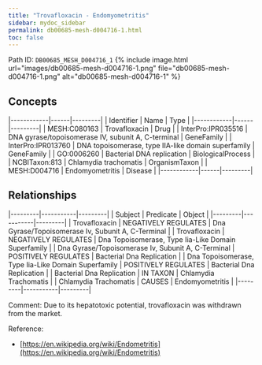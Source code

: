 ```yaml
---
title: "Trovafloxacin - Endomyometritis"
sidebar: mydoc_sidebar
permalink: db00685-mesh-d004716-1.html
toc: false 
---
```



Path ID: `DB00685_MESH_D004716_1`
{% include image.html url="images/db00685-mesh-d004716-1.png" file="db00685-mesh-d004716-1.png" alt="db00685-mesh-d004716-1" %}

## Concepts

|------------|------|---------|
| Identifier | Name | Type    |
|------------|------|---------|
| MESH:C080163 | Trovafloxacin | Drug |
| InterPro:IPR035516 | DNA gyrase/topoisomerase IV, subunit A, C-terminal | GeneFamily |
| InterPro:IPR013760 | DNA topoisomerase, type IIA-like domain superfamily | GeneFamily |
| GO:0006260 | Bacterial DNA replication | BiologicalProcess |
| NCBITaxon:813 | Chlamydia trachomatis | OrganismTaxon |
| MESH:D004716 | Endomyometritis | Disease |
|------------|------|---------|

## Relationships

|---------|-----------|---------|
| Subject | Predicate | Object  |
|---------|-----------|---------|
| Trovafloxacin | NEGATIVELY REGULATES | Dna Gyrase/Topoisomerase Iv, Subunit A, C-Terminal |
| Trovafloxacin | NEGATIVELY REGULATES | Dna Topoisomerase, Type Iia-Like Domain Superfamily |
| Dna Gyrase/Topoisomerase Iv, Subunit A, C-Terminal | POSITIVELY REGULATES | Bacterial Dna Replication |
| Dna Topoisomerase, Type Iia-Like Domain Superfamily | POSITIVELY REGULATES | Bacterial Dna Replication |
| Bacterial Dna Replication | IN TAXON | Chlamydia Trachomatis |
| Chlamydia Trachomatis | CAUSES | Endomyometritis |
|---------|-----------|---------|

Comment: Due to its hepatotoxic potential, trovafloxacin was withdrawn from the market.

Reference: 
  - [https://en.wikipedia.org/wiki/Endometritis](https://en.wikipedia.org/wiki/Endometritis)
